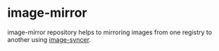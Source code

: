 # image-mirror

image-mirror repository helps to mirroring images from one registry to another using [image-syncer](https://github.com/AliyunContainerService/image-syncer).
